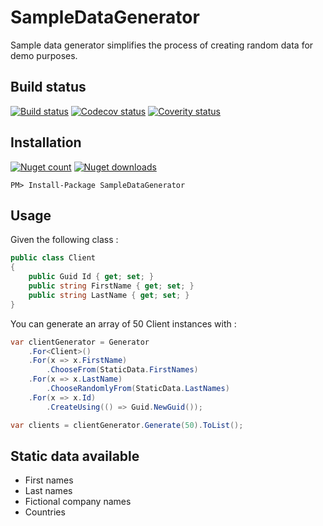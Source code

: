 SampleDataGenerator
===================

Sample data generator simplifies the process of creating random data for demo purposes.

Build status
------------

[![Build status](https://img.shields.io/appveyor/ci/Mathieu/SampleDataGenerator/master.svg)](https://ci.appveyor.com/project/Mathieu/sampledatagenerator)
[![Codecov status](https://img.shields.io/codecov/c/github/mathieubrun/SampleDataGenerator/master.svg)](https://codecov.io/github/mathieubrun/SampleDataGenerator/master)
[![Coverity status](https://img.shields.io/coverity/scan/6554.svg)](https://scan.coverity.com/projects/mathieubrun-sampledatagenerator)

Installation
------------

[![Nuget count](http://img.shields.io/nuget/v/SampleDataGenerator.svg)](https://www.nuget.org/packages/SampleDataGenerator/) [![Nuget downloads](http://img.shields.io/nuget/dt/SampleDataGenerator.svg)](https://www.nuget.org/packages/SampleDataGenerator/)

```
PM> Install-Package SampleDataGenerator
```

Usage
-----

Given the following class :

```csharp
public class Client
{
    public Guid Id { get; set; }
    public string FirstName { get; set; }
    public string LastName { get; set; }
}
```

You can generate an array of 50 Client instances with :

```csharp
var clientGenerator = Generator
    .For<Client>()
    .For(x => x.FirstName)
        .ChooseFrom(StaticData.FirstNames)
    .For(x => x.LastName)
        .ChooseRandomlyFrom(StaticData.LastNames)
    .For(x => x.Id)
        .CreateUsing(() => Guid.NewGuid());

var clients = clientGenerator.Generate(50).ToList();
```

Static data available
---------------------

- First names
- Last names
- Fictional company names
- Countries
